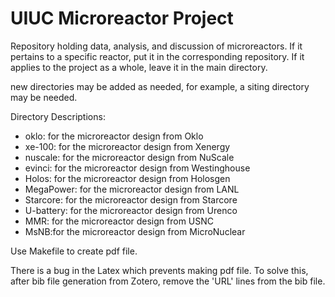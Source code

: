# UIUC Microreactor Project

Repository holding data, analysis, and discussion of microreactors.  If it pertains to a specific reactor, put it in the corresponding repository.  If it applies to the project as a whole, leave it in the main directory.

new directories may be added as needed, for example, a siting directory may be needed.

Directory Descriptions:

- oklo: for the microreactor design from Oklo
- xe-100: for the microreactor design from Xenergy
- nuscale: for the microreactor design from NuScale
- evinci: for the microreactor design from Westinghouse
- Holos: for the microreactor design from Holosgen
- MegaPower: for the microreactor design from LANL
- Starcore: for the microreactor design from Starcore
- U-battery: for the microreactor design from Urenco
- MMR: for the microreactor design from USNC
- MsNB:for the microreactor design from MicroNuclear

Use Makefile to create pdf file. 

There is a bug in the Latex which prevents making pdf file. To solve this, after bib file generation from Zotero, remove the 'URL' lines from the bib file.  
